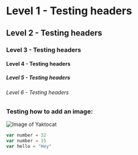 # Level 1 - Testing headers

## Level 2 - Testing headers

### Level 3 - Testing headers

#### Level 4 - Testing headers

##### Level 5 - Testing headers

###### Level 6 - Testing headers

### Testing how to add an image:

![Image of Yaktocat](https://octodex.github.com/images/yaktocat.png)

``` javascript
var number = 32
var number = 15
var hello = "Hey"
```
